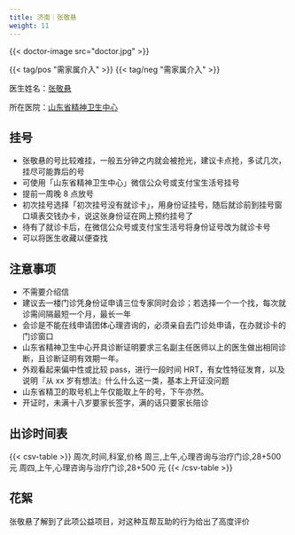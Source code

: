 ```yaml
---
title: 济南｜张敬悬
weight: 11
---
```


{{< doctor-image src="doctor.jpg" >}}

{{< tag/pos "需家属介入" >}} {{< tag/neg "需家属介入" >}}

医生姓名：[张敬悬](https://www.haodf.com/doctor/119561.html)

所在医院：[山东省精神卫生中心](https://amap.com/place/B0FFM4NU1Y)

## 挂号

- 张敬悬的号比较难挂，一般五分钟之内就会被抢光，建议卡点抢，多试几次，挂尽可能靠后的号
- 可使用「山东省精神卫生中心」微信公众号或支付宝生活号挂号
- 提前一周晚 8 点放号
- 初次挂号选择「初次挂号没有就诊卡」，用身份证挂号，随后就诊前到挂号窗口填表交钱办卡，说这张身份证在网上预约挂号了
- 待有了就诊卡后，在微信公众号或支付宝生活号将身份证号改为就诊卡号
- 可以将医生收藏以便查找

## 注意事项

- 不需要介绍信
- 建议去一楼门诊凭身份证申请三位专家同时会诊；若选择一个一个找，每次就诊需间隔最短一个月，最长一年
- 会诊是不能在线申请团体心理咨询的，必须亲自去门诊处申请，在办就诊卡的门诊窗口
- 山东省精神卫生中心开具诊断证明要求三名副主任医师以上的医生做出相同诊断，且诊断证明有效期一年。
- 外观看起来偏中性或比较 pass，进行一段时间 HRT，有女性特征发育，以及说明『从 xx 岁有想法』什么什么这一类，基本上开证没问题
- 山东省精卫的取号机上午仅能取上午的号，下午亦然。
- 开证时，未满十八岁要家长签字，满的话只要家长陪诊

## 出诊时间表

{{< csv-table >}}
周次,时间,科室,价格
周三,上午,心理咨询与治疗门诊,28+500 元
周四,上午,心理咨询与治疗门诊,28+500 元
{{< /csv-table >}}

## 花絮

张敬悬了解到了此项公益项目，对这种互帮互助的行为给出了高度评价
